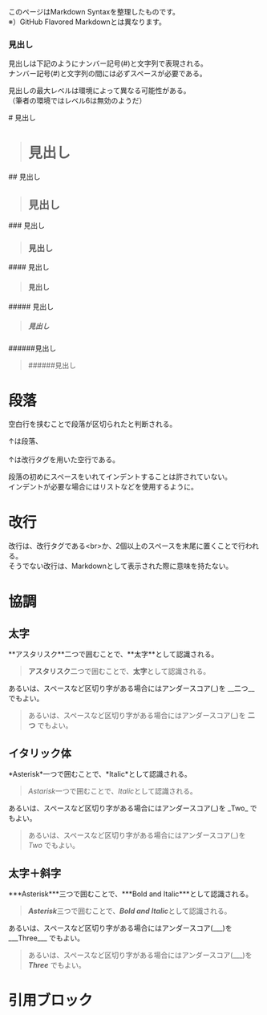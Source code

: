 このページはMarkdown Syntaxを整理したものです。  
※）GitHub Flavored Markdownとは異なります。

### 見出し
見出しは下記のようにナンバー記号(\#)と文字列で表現される。  
ナンバー記号(\#)と文字列の間には必ずスペースが必要である。

見出しの最大レベルは環境によって異なる可能性がある。  
（筆者の環境ではレベル6は無効のようだ）

\# 見出し
> # 見出し
\#\# 見出し
> ## 見出し
\#\#\# 見出し
> ### 見出し
\#\#\#\# 見出し
> #### 見出し
\#\#\#\#\# 見出し
> ##### 見出し
\#\#\#\#\#\#見出し
> ######見出し


# 段落
空白行を挟むことで段落が区切られたと判断される。

↑は段落、  
<br>
↑は改行タグを用いた空行である。

段落の初めにスペースをいれてインデントすることは許されていない。  
インデントが必要な場合にはリストなどを使用するように。

# 改行
改行は、改行タグである\<br>か、2個以上のスペースを末尾に置くことで行われる。  
そうでない改行は、Markdownとして表示された際に意味を持たない。

# 協調
## 太字
\*\*アスタリスク\*\*二つで囲むことで、\*\*太字\*\*として認識される。  
> **アスタリスク**二つで囲むことで、**太字**として認識される。

あるいは、スペースなど区切り字がある場合にはアンダースコア(\_)を \_\_二つ\_\_ でもよい。  
> あるいは、スペースなど区切り字がある場合にはアンダースコア(\_)を __二つ__ でもよい。

## イタリック体
\*Asterisk\*一つで囲むことで、\*Italic\*として認識される。  
> *Astarisk*一つで囲むことで、*Italic*として認識される。

あるいは、スペースなど区切り字がある場合にはアンダースコア(\_)を \_Two\_ でもよい。  
> あるいは、スペースなど区切り字がある場合にはアンダースコア(\_)を _Two_ でもよい。

## 太字＋斜字
\*\*\*Asterisk\*\*\*三つで囲むことで、\*\*\*Bold and Italic\*\*\*として認識される。  
> ***Asterisk***三つで囲むことで、***Bold and Italic***として認識される。

あるいは、スペースなど区切り字がある場合にはアンダースコア(\_\_\_)を \_\_\_Three\_\_\_ でもよい。  
> あるいは、スペースなど区切り字がある場合にはアンダースコア(\___)を ___Three___ でもよい。

# 引用ブロック
